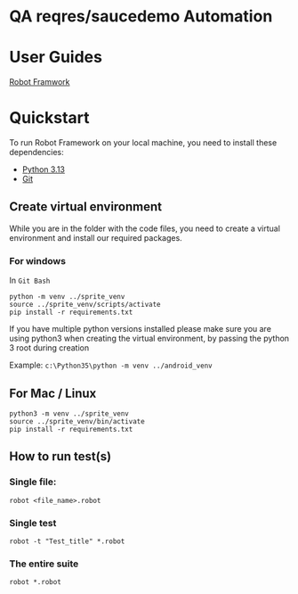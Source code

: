 # QA reqres/saucedemo Automation


# User Guides

[Robot Framwork](http://robotframework.org/robotframework/latest/RobotFrameworkUserGuide.html)


# Quickstart

To run Robot Framework on your local machine, you need to install these dependencies:

* [Python 3.13](https://www.python.org/)
* [Git](https://git-scm.com/)


## Create virtual environment

While you are in the folder with the code files, you need to create a virtual environment and install our required packages.

### For windows

In `Git Bash`
```
python -m venv ../sprite_venv
source ../sprite_venv/scripts/activate
pip install -r requirements.txt
```

If you have multiple python versions installed please make sure you are using python3 when
creating the virtual environment, by passing the python 3 root during creation

Example: `c:\Python35\python -m venv ../android_venv`

## For Mac / Linux
```
python3 -m venv ../sprite_venv
source ../sprite_venv/bin/activate
pip install -r requirements.txt
```

## How to run test(s)
### Single file:
```
robot <file_name>.robot
```

### Single test
```
robot -t "Test_title" *.robot
```

### The entire suite
```
robot *.robot
```
